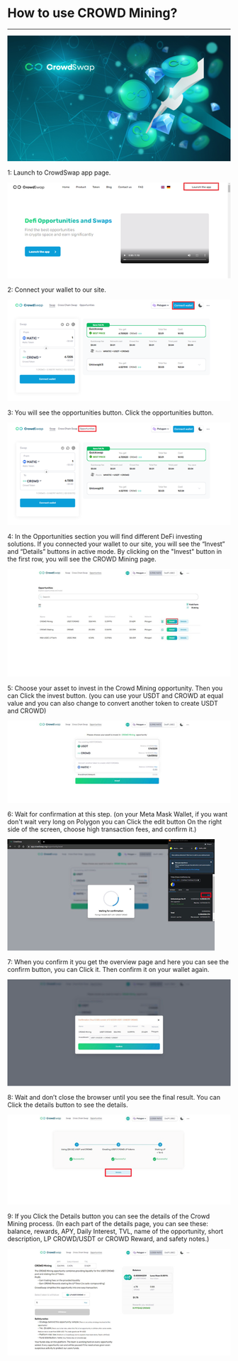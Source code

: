 # How to use CROWD Mining?

---

![](../.gitbook/assets/how-to-use-crowd-mining.png)

1: Launch to CrowdSwap app page.

![](../.gitbook/assets/use-crowd-mining.png)

2: Connect your wallet to our site.

![](../.gitbook/assets/use-crowd-mining-2.png)

3: You will see the opportunities button. Click the opportunities button.

![](../.gitbook/assets/use-crowd-mining-3.png)

4: In the Opportunities section you will find different DeFi investing solutions. If you connected your wallet to our site, you will see the “Invest” and “Details” buttons in active mode. By clicking on the "Invest" button in the first row, you will see the CROWD Mining page.

![](../.gitbook/assets/use-crowd-mining-4.png)

5: Choose your asset to invest in the Crowd Mining opportunity. Then you can Click the invest button. (you can use your USDT and CROWD at equal value and you can also change to convert another token to create USDT and CROWD)

![](../.gitbook/assets/use-crowd-mining-5.png)

6: Wait for confirmation at this step. (on your Meta Mask Wallet, if you want don't wait very long on Polygon you can Click the edit button On the right side of the screen, choose high transaction fees, and confirm it.)

![](../.gitbook/assets/use-crowd-mining-6.png)

7: When you confirm it you get the overview page and here you can see the confirm button, you can Click it. Then confirm it on your wallet again.

![](../.gitbook/assets/use-crowd-mining-7.png)

8: Wait and don’t close the browser until you see the final result. You can Click the details button to see the details.

![](../.gitbook/assets/use-crowd-mining-8.png)

9: If you Click the Details button you can see the details of the Crowd Mining process. (In each part of the details page, you can see these: balance, rewards, APY, Daily Interest, TVL, name of the opportunity, short description, LP CROWD/USDT or CROWD Reward, and safety notes.)

![](../.gitbook/assets/use-crowd-mining-9.png)
